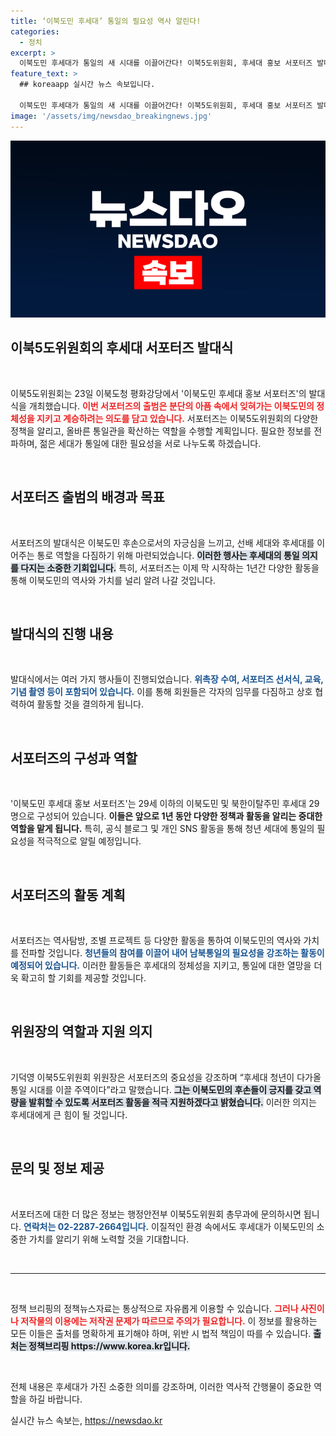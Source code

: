 ```yaml
---
title: ‘이북도민 후세대’ 통일의 필요성 역사 알린다!
categories:
  - 정치
excerpt: >
  이북도민 후세대가 통일의 새 시대를 이끌어간다! 이북5도위원회, 후세대 홍보 서포터즈 발대식 열어 정체성 계승에 앞장선다. 젊은 피가 남북통일의 필요성을 전파하는 다채로운 활동을 예고합니다!
feature_text: >
  ## koreaapp 실시간 뉴스 속보입니다.

  이북도민 후세대가 통일의 새 시대를 이끌어간다! 이북5도위원회, 후세대 홍보 서포터즈 발대식 열어 정체성 계승에 앞장선다. 젊은 피가 남북통일의 필요성을 전파하는 다채로운 활동을 예고합니다!
image: '/assets/img/newsdao_breakingnews.jpg'
---
```


<p><img src="/assets/img/newsdao_breakingnews.jpg" alt="koreaapp 속보" /></p>

<h2 data-ke-size="size26">이북5도위원회의 후세대 서포터즈 발대식</h2>

<p data-ke-size="size16">&nbsp;</p>

<p>이북5도위원회는 23일 이북도청 평화강당에서 '이북도민 후세대 홍보 서포터즈'의 발대식을 개최했습니다. <b><span style="color: #ee2323;">이번 서포터즈의 출범은 분단의 아픔 속에서 잊혀가는 이북도민의 정체성을 지키고 계승하려는 의도를 담고 있습니다.</span></b> 서포터즈는 이북5도위원회의 다양한 정책을 알리고, 올바른 통일관을 확산하는 역할을 수행할 계획입니다. 필요한 정보를 전파하며, 젊은 세대가 통일에 대한 필요성을 서로 나누도록 하겠습니다. </p>

<p data-ke-size="size16">&nbsp;</p>

<h2 data-ke-size="size26">서포터즈 출범의 배경과 목표</h2>

<p data-ke-size="size16">&nbsp;</p>

<p>서포터즈의 발대식은 이북도민 후손으로서의 자긍심을 느끼고, 선배 세대와 후세대를 이어주는 통로 역할을 다짐하기 위해 마련되었습니다. <b><span style="background-color: #21538527;">이러한 행사는 후세대의 통일 의지를 다지는 소중한 기회입니다.</span></b> 특히, 서포터즈는 이제 막 시작하는 1년간 다양한 활동을 통해 이북도민의 역사와 가치를 널리 알려 나갈 것입니다.</p>

<p data-ke-size="size16">&nbsp;</p>

<h2 data-ke-size="size26">발대식의 진행 내용</h2>

<p data-ke-size="size16">&nbsp;</p>

<p>발대식에서는 여러 가지 행사들이 진행되었습니다. <b><span style="color: #1a5490;">위촉장 수여, 서포터즈 선서식, 교육, 기념 촬영 등이 포함되어 있습니다.</span></b> 이를 통해 회원들은 각자의 임무를 다짐하고 상호 협력하여 활동할 것을 결의하게 됩니다.</p>

<p data-ke-size="size16">&nbsp;</p>

<h2 data-ke-size="size26">서포터즈의 구성과 역할</h2>

<p data-ke-size="size16">&nbsp;</p>

<p>'이북도민 후세대 홍보 서포터즈'는 29세 이하의 이북도민 및 북한이탈주민 후세대 29명으로 구성되어 있습니다. <b><span style="foreground-color: #ee2323;">이들은 앞으로 1년 동안 다양한 정책과 활동을 알리는 중대한 역할을 맡게 됩니다.</span></b> 특히, 공식 블로그 및 개인 SNS 활동을 통해 청년 세대에 통일의 필요성을 적극적으로 알릴 예정입니다.</p>

<p data-ke-size="size16">&nbsp;</p>

<h2 data-ke-size="size26">서포터즈의 활동 계획</h2>

<p data-ke-size="size16">&nbsp;</p>

<p>서포터즈는 역사탐방, 조별 프로젝트 등 다양한 활동을 통하여 이북도민의 역사와 가치를 전파할 것입니다. <b><span style="color: #1a5490;">청년들의 참여를 이끌어 내어 남북통일의 필요성을 강조하는 활동이 예정되어 있습니다.</span></b> 이러한 활동들은 후세대의 정체성을 지키고, 통일에 대한 열망을 더욱 확고히 할 기회를 제공할 것입니다.</p>

<p data-ke-size="size16">&nbsp;</p>

<h2 data-ke-size="size26">위원장의 역할과 지원 의지</h2>

<p data-ke-size="size16">&nbsp;</p>

<p>기덕영 이북5도위원회 위원장은 서포터즈의 중요성을 강조하며 “후세대 청년이 다가올 통일 시대를 이끌 주역이다”라고 말했습니다. <b><span style="background-color: #21538527;">그는 이북도민의 후손들이 긍지를 갖고 역량을 발휘할 수 있도록 서포터즈 활동을 적극 지원하겠다고 밝혔습니다.</span></b> 이러한 의지는 후세대에게 큰 힘이 될 것입니다.</p>

<p data-ke-size="size16">&nbsp;</p>

<h2 data-ke-size="size26">문의 및 정보 제공</h2>

<p data-ke-size="size16">&nbsp;</p>

<p>서포터즈에 대한 더 많은 정보는 행정안전부 이북5도위원회 총무과에 문의하시면 됩니다. <b><span style="color: #1a5490;">연락처는 02-2287-2664입니다.</span></b> 이질적인 환경 속에서도 후세대가 이북도민의 소중한 가치를 알리기 위해 노력할 것을 기대합니다.</p>

<p data-ke-size="size16">&nbsp;</p>

<hr>

<p data-ke-size="size16">&nbsp;</p>

<p>정책 브리핑의 정책뉴스자료는 통상적으로 자유롭게 이용할 수 있습니다. <b><span style="color: #ee2323;">그러나 사진이나 저작물의 이용에는 저작권 문제가 따르므로 주의가 필요합니다.</span></b> 이 정보를 활용하는 모든 이들은 출처를 명확하게 표기해야 하며, 위반 시 법적 책임이 따를 수 있습니다. <b><span style="background-color: #21538527;">출처는 정책브리핑 https://www.korea.kr입니다.</span></b></p>

<p data-ke-size="size16">&nbsp;</p>

<p>전체 내용은 후세대가 가진 소중한 의미를 강조하며, 이러한 역사적 간행물이 중요한 역할을 하길 바랍니다.</p>
실시간 뉴스 속보는, <a href="https://newsdao.kr" rel="dofollow">https://newsdao.kr</a>


